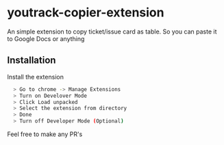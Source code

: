 
# youtrack-copier-extension

An simple extension to copy ticket/issue card as table. So you can paste it to Google Docs or anything

## Installation

Install the extension

```bash
  > Go to chrome -> Manage Extensions
  > Turn on Develover Mode
  > Click Load unpacked 
  > Select the extension from directory
  > Done
  > Turn off Developer Mode (Optional)
```
    

Feel free to make any PR's

